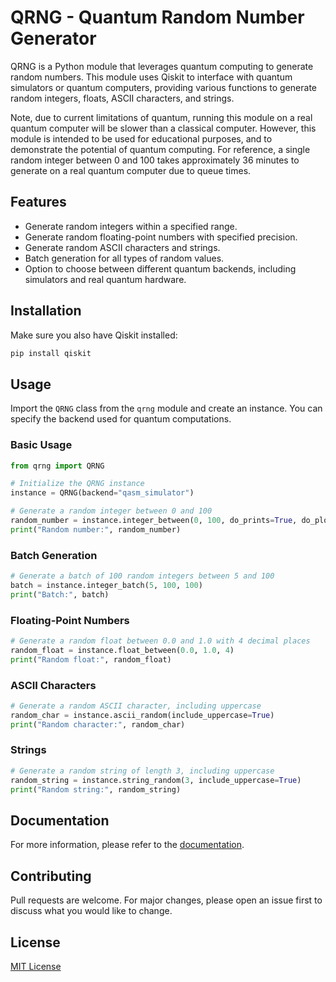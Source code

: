 # QRNG - Quantum Random Number Generator

QRNG is a Python module that leverages quantum computing to generate random numbers. This module uses Qiskit to interface with quantum simulators or quantum computers, providing various functions to generate random integers, floats, ASCII characters, and strings.

Note, due to current limitations of quantum, running this module on a real quantum computer will be slower than a classical computer. However, this module is intended to be used for educational purposes, and to demonstrate the potential of quantum computing.
For reference, a single random integer between 0 and 100 takes approximately 36 minutes to generate on a real quantum computer due to queue times.

## Features

- Generate random integers within a specified range.
- Generate random floating-point numbers with specified precision.
- Generate random ASCII characters and strings.
- Batch generation for all types of random values.
- Option to choose between different quantum backends, including simulators and real quantum hardware.

## Installation

[//]: # (To install QRNG, ensure you have Python and pip installed on your system. Then run the following command:)

[//]: # ()
[//]: # (```bash)

[//]: # (pip install qrng)

[//]: # (```)

Make sure you also have Qiskit installed:
```bash
pip install qiskit
```

## Usage

Import the `QRNG` class from the `qrng` module and create an instance. You can specify the backend used for quantum computations.

### Basic Usage
```python
from qrng import QRNG

# Initialize the QRNG instance
instance = QRNG(backend="qasm_simulator")

# Generate a random integer between 0 and 100
random_number = instance.integer_between(0, 100, do_prints=True, do_plots=True)
print("Random number:", random_number)
```

### Batch Generation

```python
# Generate a batch of 100 random integers between 5 and 100
batch = instance.integer_batch(5, 100, 100)
print("Batch:", batch)
```

### Floating-Point Numbers

```python
# Generate a random float between 0.0 and 1.0 with 4 decimal places
random_float = instance.float_between(0.0, 1.0, 4)
print("Random float:", random_float)
```

### ASCII Characters
```python
# Generate a random ASCII character, including uppercase
random_char = instance.ascii_random(include_uppercase=True)
print("Random character:", random_char)
```

### Strings
```python
# Generate a random string of length 3, including uppercase
random_string = instance.string_random(3, include_uppercase=True)
print("Random string:", random_string)
```

## Documentation

For more information, please refer to the [documentation](documentation.md).

## Contributing

Pull requests are welcome. For major changes, please open an issue first to discuss what you would like to change.

[//]: # (implement some sort of license that is open source requires attribution in derivative works)

## License  
[MIT License](license.md)